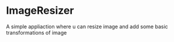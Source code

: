 ImageResizer
============
A simple appliaction where u can resize image and add some basic transformations of image
